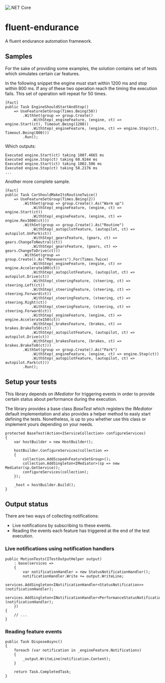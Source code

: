 ![.NET Core](https://github.com/gcastellov/fluent-endurance/workflows/.NET%20Core/badge.svg)

# fluent-endurance
A fluent endurance automation framework.


## Samples
For the sake of providing some examples, the solution contains set of tests which simulates certain car features.

In the following snippet the engine must start within 1200 ms and stop within 800 ms. If any of these two operation reach the timing the execution fails. This set of operation will repeat for 50 times. 

```
[Fact]
public Task EngineShouldStartAndStop()
    => UseFeatureSetGroup(Times.Being(50))
        .WithSet(group => group.Create()
            .WithStep(_engineFeature, (engine, ct) => engine.Start(ct), Timeout.Being(1200))
            .WithStep(_engineFeature, (engine, ct) => engine.Stop(ct), Timeout.Being(800)))
        .Run();
```
Which outputs:
```
Executed engine.Start(ct) taking 1007.4665 ms
Executed engine.Stop(ct) taking 60.9244 ms
Executed engine.Start(ct) taking 1002.506 ms
Executed engine.Stop(ct) taking 58.2176 ms
...
```

Another more complete sample.

```
[Fact]
public Task CarShouldMakeItsRoutineTwice()
    => UseFeatureSetGroup(Times.Being(2))
        .WithSet(group => group.Create().As("Warm up")
            .WithStep(_engineFeature, (engine, ct) => engine.Start(ct))
            .WithStep(_engineFeature, (engine, ct) => engine.Rev3000(ct)))
        .WithSet(group => group.Create().As("Routine")
            .WithStep(_autopilotFeature, (autopilot, ct) => autopilot.UnPark(ct))
            .WithStep(_gearsFeature, (gears, ct) => gears.ChangeToNeutral(ct))
            .WithStep(_gearsFeature, (gears, ct) => gears.ChangeToDrive(ct)))
        .WithSet(group => group.Create().As("Maneuvers").For(Times.Twice)
            .WithStep(_engineFeature, (engine, ct) => engine.Accelerate100(ct))
            .WithStep(_autopilotFeature, (autopilot, ct) => autopilot.Drive(ct))
            .WithStep(_steeringFeature, (steering, ct) => steering.Left(ct))
            .WithStep(_steeringFeature, (steering, ct) => steering.Forward(ct))
            .WithStep(_steeringFeature, (steering, ct) => steering.Right(ct))
            .WithStep(_steeringFeature, (steering, ct) => steering.Forward(ct))
            .WithStep(_engineFeature, (engine, ct) => engine.Accelerate150(ct))
            .WithStep(_brakesFeature, (brakes, ct) => brakes.BrakeTo50(ct))
            .WithStep(_autopilotFeature, (autopilot, ct) => autopilot.Drive(ct))
            .WithStep(_brakesFeature, (brakes, ct) => brakes.BrakeTo0(ct)))
        .WithSet(group => group.Create().As("Park")
            .WithStep(_engineFeature, (engine, ct) => engine.Stop(ct))
            .WithStep(_autopilotFeature, (autopilot, ct) => autopilot.Park(ct)))
        .Run();
```


## Setup your tests
This library depends on *IMediator* for triggering events in order to provide certain status about performance during the execution.

The library provides a base class *BaseTest* which registers the *IMediator* default implementation and also provides a helper method to easly start defining the tests. Nonetheless, is up to you whether use this class or implement yours depending on your needs.


```
protected BaseTest(Action<IServiceCollection> configureServices)
{
    var hostBuilder = new HostBuilder();

    hostBuilder.ConfigureServices(collection =>
    {
        collection.AddScoped<FeatureSetGroup>();
        collection.AddSingleton<IMediator>(sp => new Mediator(sp.GetService));
        configureServices(collection);
    });

    _host = hostBuilder.Build();
}
```

## Output status

There are two ways of collecting notifications:
* Live notifications by subscribing to these events. 
* Reading the events each feature has triggered at the end of the test execution.


### Live notifications using notification handlers
```
public MotionTests(ITestOutputHelper output)
    : base(services =>
    {
        var notificationHandler = new StatusNotificationHandler();
        notificationHandler.Write += output.WriteLine;
        services.AddSingleton<INotificationHandler<StatusNotification>>(notificationHandler);
        services.AddSingleton<INotificationHandler<PerformanceStatusNotification>>(notificationHandler);
    })
{
    // ...
}
```

### Reading feature events
```
public Task DisposeAsync()
{
    foreach (var notification in _engineFeature.Notifications)
    {
        _output.WriteLine(notification.Content);
    }

    return Task.CompletedTask;
}
```
